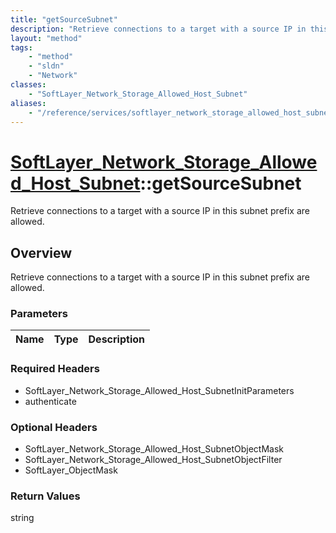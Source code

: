 ```yaml
---
title: "getSourceSubnet"
description: "Retrieve connections to a target with a source IP in this subnet prefix are allowed."
layout: "method"
tags:
    - "method"
    - "sldn"
    - "Network"
classes:
    - "SoftLayer_Network_Storage_Allowed_Host_Subnet"
aliases:
    - "/reference/services/softlayer_network_storage_allowed_host_subnet/getSourceSubnet"
---
```

# [SoftLayer_Network_Storage_Allowed_Host_Subnet](/reference/services/SoftLayer_Network_Storage_Allowed_Host_Subnet)::getSourceSubnet

Retrieve connections to a target with a source IP in this subnet prefix are allowed.


## Overview 
Retrieve connections to a target with a source IP in this subnet prefix are allowed.

### Parameters 
|Name | Type | Description |
| --- | --- | --- |


### Required Headers
* SoftLayer_Network_Storage_Allowed_Host_SubnetInitParameters
* authenticate

### Optional Headers
* SoftLayer_Network_Storage_Allowed_Host_SubnetObjectMask
* SoftLayer_Network_Storage_Allowed_Host_SubnetObjectFilter
* SoftLayer_ObjectMask

### Return Values
string

